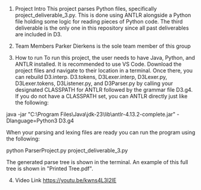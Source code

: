 1) Project Intro
This project parses Python files, specifically project_deliverable_3.py. This is done using ANTLR alongside a Python file holding some logic for reading pieces of Python code. The third deliverable is the only one in this repository since all past deliverables are included in D3. 


2) Team Members
Parker Dierkens is the sole team member of this group


3) How to run
To run this project, the user needs to have Java, Python, and ANTLR installed. It is recommended to use VS Code. Download the project files and navigate to their location in a terminal. Once there, you can rebuild D3.interp. D3.tokens, D3Lexer.interp, D3Lexer.py, D3Lexer.tokens, D3Listener.py, and D3Parser.py by calling your designated CLASSPATH for ANTLR followed by the grammar file D3.g4. If you do not have a CLASSPATH set, you can ANTLR directly just like the following: 

java -jar "C:\Program Files\Java\jdk-23\lib\antlr-4.13.2-complete.jar" -Dlanguage=Python3 D3.g4

When your parsing and lexing files are ready you can run the program using the following:

python ParserProject.py project_deliverable_3.py 

The generated parse tree is shown in the terminal. An example of this full tree is shown in "Printed Tree.pdf".


4) Video Link
https://youtu.be/kwns4L3I2IE
